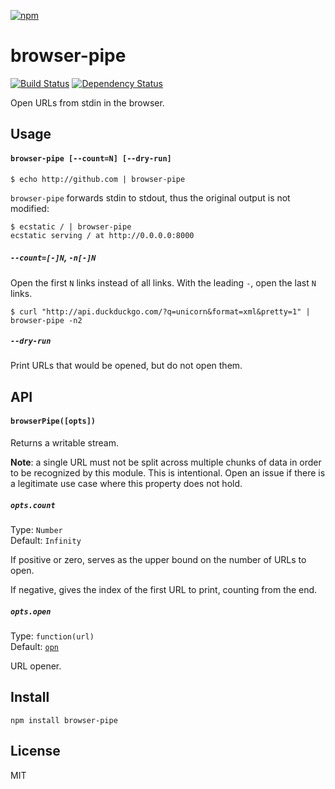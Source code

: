 [![npm](https://nodei.co/npm/browser-pipe.png)](https://npmjs.com/package/browser-pipe)

# browser-pipe

[![Build Status][travis-badge]][travis] [![Dependency Status][david-badge]][david]

Open URLs from stdin in the browser.

[travis]: https://travis-ci.org/eush77/browser-pipe
[travis-badge]: https://travis-ci.org/eush77/browser-pipe.svg
[david]: https://david-dm.org/eush77/browser-pipe
[david-badge]: https://david-dm.org/eush77/browser-pipe.png

## Usage

#### `browser-pipe [--count=N] [--dry-run]`

```fish
$ echo http://github.com | browser-pipe
```

`browser-pipe` forwards stdin to stdout, thus the original output is not modified:

```fish
$ ecstatic / | browser-pipe
ecstatic serving / at http://0.0.0.0:8000
```

##### `--count=[-]N`, `-n[-]N`

Open the first `N` links instead of all links. With the leading `-`, open the last `N` links.

```fish
$ curl "http://api.duckduckgo.com/?q=unicorn&format=xml&pretty=1" | browser-pipe -n2
```

##### `--dry-run`

Print URLs that would be opened, but do not open them.

## API

#### `browserPipe([opts])`

Returns a writable stream.

__Note__: a single URL must not be split across multiple chunks of data in order to be recognized by this module. This is intentional. Open an issue if there is a legitimate use case where this property does not hold.

##### `opts.count`

Type: `Number`<br>
Default: `Infinity`

If positive or zero, serves as the upper bound on the number of URLs to open.

If negative, gives the index of the first URL to print, counting from the end.

##### `opts.open`

Type: `function(url)` <br>
Default: [`opn`][opn]

URL opener.

[opn]: https://github.com/sindresorhus/opn

## Install

```fish
npm install browser-pipe
```

## License

MIT
